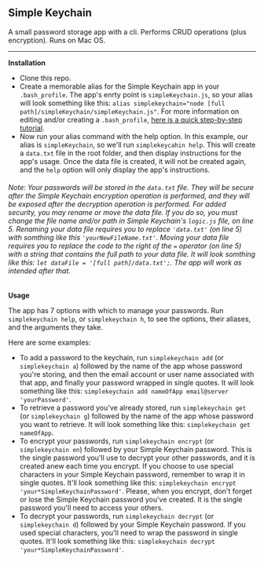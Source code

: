 ## Simple Keychain

A small password storage app with a cli. Performs CRUD operations (plus encryption). Runs on Mac OS.

---
**Installation**
- Clone this repo.
- Create a memorable alias for the Simple Keychain app in your `.bash_profile`. The app's enrty point is `simpleKeychain.js`, so your alias will look something like this: `alias simplekeychain="node [full path]/simpleKeychain/simpleKeychain.js"`. For more information on editing and/or creating a `.bash_profile`, [here is a quick step-by-step tutorial](https://coolestguidesontheplanet.com/make-an-alias-in-bash-shell-in-os-x-terminal/).
- Now run your alias command with the help option. In this example, our alias is `simpleKeychain`, so we'll run `simplekeycahin help`. This will create a `data.txt` file in the root folder, and then display instructions for the app's usage. Once the data file is created, it will not be created again, and the `help` option will only display the app's instructions.

###### Note: Your passwords will be stored in the `data.txt` file. They will be secure after the Simple Keychain encryption operation is performed, and they will be exposed after the decryption operation is performed. For added security, you may rename or move the data file. If you do so, you must change the file name and/or path in Simple Keychain's `logic.js` file, on line 5. Renaming your data file requires you to replace `'data.txt'` (on line 5) with somthing like this `'yourNewFileName.txt'`. Moving your data file requires you to replace the code to the right of the `=` operator (on line 5) with a string that contains the full path to your data file. It will look somthing like this: `let dataFile = '[full path]/data.txt';`. The app will work as intended after that.

**Usage**

The app has 7 options with which to manage your passwords. Run `simplekeychain help`, or `simplekeychain h`, to see the options, their aliases, and the arguments they take.

Here are some examples:
- To add a password to the keychain, run `simplekeychain add` (or `simplekeychain a`) followed by the name of the app whose password you're storing, and then the email account or user name associated with that app, and finally your password wrapped in single quotes. It will look something like this: `simplekeychain add nameOfApp email@server 'yourPassword'`.
- To retrieve a password you've already stored, run `simplekeychain get` (or `simplekeychain g`) followed by the name of the app whose password you want to retrieve. It will look something like this: `simplekeychain get nameOfApp`.
- To encrypt your passwords, run `simplekeychain encrypt` (or `simplekeychain en`) followed by your Simple Keychain password. This is the single password you'll use to decrypt your other passwords, and it is created anew each time you encrypt. If you choose to use special characters in your Simple Keychain password, remember to wrap it in single quotes. It'll look something like this: `simplekeychain encrypt 'your*SimpleKeychainPassword'`. Please, when you encrypt, don't forget or lose the Simple Keychain password you've created. It is the single password you'll need to access your others.
- To decrypt your passwords, run `simplekeychain decrypt` (or `simplekeychain d`) followed by your Simple Keychain password. If you used special characters, you'll need to wrap the password in single quotes. It'll look something like this: `simplekeychain decrypt 'your*SimpleKeychainPassword'`.
